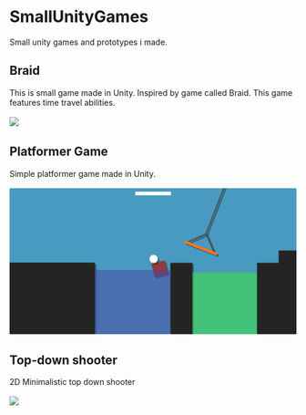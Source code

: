 # SmallUnityGames
Small unity games and prototypes i made.

## Braid
This is small game made in Unity. Inspired by game called Braid. This game features time travel abilities.\
\
![](Braid.gif)

## Platformer Game
Simple platformer game made in Unity.\
\
![](platformer.png)

## Top-down shooter
2D Minimalistic top down shooter \
\
![](shootergame.gif)
